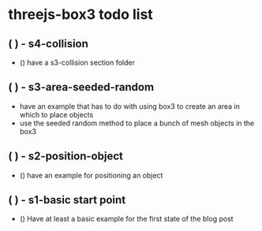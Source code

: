 # threejs-box3 todo list

## ( ) - s4-collision
* () have a s3-collision section folder

## ( ) - s3-area-seeded-random
* have an example that has to do with using box3 to create an area in which to place objects
* use the seeded random method to place a bunch of mesh objects in the box3

## ( ) - s2-position-object
* () have an example for positioning an object

## ( ) - s1-basic start point
* () Have at least a basic example for the first state of the blog post


